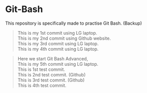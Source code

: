 # Git-Bash
This repository is specifically made to practise Git Bash. (Backup)

>This is my 1st commit using LG laptop.<br/>
This is my 2nd commit using Github website.<br/>
This is my 3rd commit using LG laptop.<br/>
This is my 4th commit using LG laptop.

>Here we start Git Bash Advanced,<br/>
This is my 5th commit using LG laptop.<br/>
This is 1st test commit.<br/>
This is 2nd test commit. (Github)<br/>
This is 3rd test commit. (Github)<br/>
This is 4th test commit.<br/>
